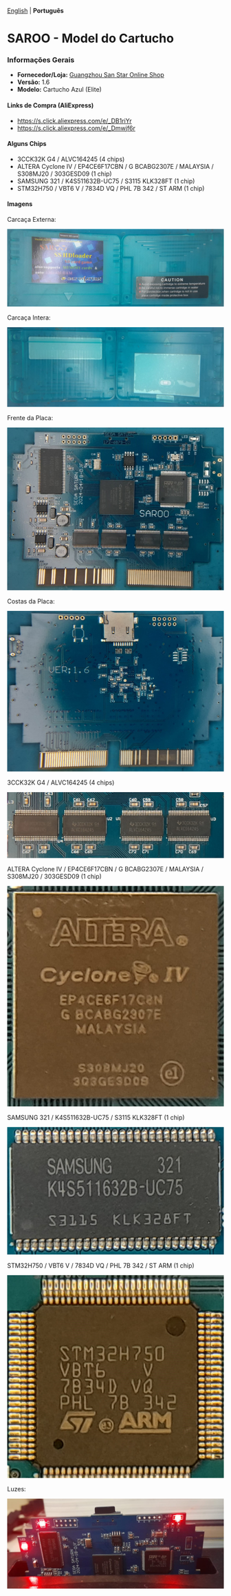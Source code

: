 [English](README.md) | **Português**

# SAROO - Model do Cartucho

### Informações Gerais

- <b>Fornecedor/Loja:</b> [Guangzhou San Star Online Shop](https://s.click.aliexpress.com/e/_Dmwjf6r)
- <b>Versão:</b> 1.6
- <b>Modelo:</b> Cartucho Azul (Elite)

#### Links de Compra (AliExpress)

- https://s.click.aliexpress.com/e/_DB1riYr
- https://s.click.aliexpress.com/e/_Dmwjf6r

#### Alguns Chips

- 3CCK32K G4 / ALVC164245 (4 chips)
- ALTERA Cyclone IV / EP4CE6F17CBN / G BCABG2307E / MALAYSIA / S308MJ20 / 303GESD09 (1 chip)
- SAMSUNG 321 / K4S511632B-UC75 / S3115 KLK328FT (1 chip)
- STM32H750 / VBT6 V / 7834D VQ / PHL 7B 342 / ST ARM (1 chip)

#### Imagens

Carcaça Externa:

![Shell1](Images/Shell1.jpg)

Carcaça Intera:

![Shell2](Images/Shell2.jpg)

Frente da Placa:

![Card1](Images/Card1.jpg)

Costas da Placa:

![Card2](Images/Card2.jpg)

3CCK32K G4 / ALVC164245 (4 chips)

![CardDetail1](Images/CardDetail1.jpg)

ALTERA Cyclone IV / EP4CE6F17CBN / G BCABG2307E / MALAYSIA / S308MJ20 / 303GESD09 (1 chip)

![CardDetail2](Images/CardDetail2.jpg)

SAMSUNG 321 / K4S511632B-UC75 / S3115 KLK328FT (1 chip)

![CardDetail3](Images/CardDetail3.jpg)

STM32H750 / VBT6 V / 7834D VQ / PHL 7B 342 / ST ARM (1 chip)

![CardDetail4](Images/CardDetail4.jpg)

Luzes:

![Lights](Images/Lights.jpg)
